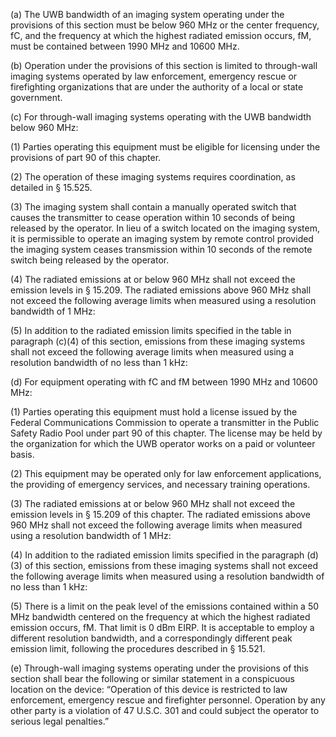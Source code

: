 (a) The UWB bandwidth of an imaging system operating under the provisions of this section must be below 960 MHz or the center frequency, fC, and the frequency at which the highest radiated emission occurs, fM, must be contained between 1990 MHz and 10600 MHz.

(b) Operation under the provisions of this section is limited to through-wall imaging systems operated by law enforcement, emergency rescue or firefighting organizations that are under the authority of a local or state government.

(c) For through-wall imaging systems operating with the UWB bandwidth below 960 MHz:

(1) Parties operating this equipment must be eligible for licensing under the provisions of part 90 of this chapter.

(2) The operation of these imaging systems requires coordination, as detailed in § 15.525.

(3) The imaging system shall contain a manually operated switch that causes the transmitter to cease operation within 10 seconds of being released by the operator. In lieu of a switch located on the imaging system, it is permissible to operate an imaging system by remote control provided the imaging system ceases transmission within 10 seconds of the remote switch being released by the operator.

(4) The radiated emissions at or below 960 MHz shall not exceed the emission levels in § 15.209. The radiated emissions above 960 MHz shall not exceed the following average limits when measured using a resolution bandwidth of 1 MHz:

(5) In addition to the radiated emission limits specified in the table in paragraph (c)(4) of this section, emissions from these imaging systems shall not exceed the following average limits when measured using a resolution bandwidth of no less than 1 kHz:

(d) For equipment operating with fC and fM between 1990 MHz and 10600 MHz:

(1) Parties operating this equipment must hold a license issued by the Federal Communications Commission to operate a transmitter in the Public Safety Radio Pool under part 90 of this chapter. The license may be held by the organization for which the UWB operator works on a paid or volunteer basis.

(2) This equipment may be operated only for law enforcement applications, the providing of emergency services, and necessary training operations.

(3) The radiated emissions at or below 960 MHz shall not exceed the emission levels in § 15.209 of this chapter. The radiated emissions above 960 MHz shall not exceed the following average limits when measured using a resolution bandwidth of 1 MHz:

(4) In addition to the radiated emission limits specified in the paragraph (d)(3) of this section, emissions from these imaging systems shall not exceed the following average limits when measured using a resolution bandwidth of no less than 1 kHz:

(5) There is a limit on the peak level of the emissions contained within a 50 MHz bandwidth centered on the frequency at which the highest radiated emission occurs, fM. That limit is 0 dBm EIRP. It is acceptable to employ a different resolution bandwidth, and a correspondingly different peak emission limit, following the procedures described in § 15.521.

(e) Through-wall imaging systems operating under the provisions of this section shall bear the following or similar statement in a conspicuous location on the device: “Operation of this device is restricted to law enforcement, emergency rescue and firefighter personnel. Operation by any other party is a violation of 47 U.S.C. 301 and could subject the operator to serious legal penalties.”

